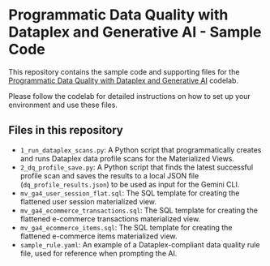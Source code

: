 # Programmatic Data Quality with Dataplex and Generative AI - Sample Code

This repository contains the sample code and supporting files for the [Programmatic Data Quality with Dataplex and Generative AI](https://codelabs.developers.google.com/programmatic-dq) codelab.

Please follow the codelab for detailed instructions on how to set up your environment and use these files.

## Files in this repository

*   `1_run_dataplex_scans.py`: A Python script that programmatically creates and runs Dataplex data profile scans for the Materialized Views.
*   `2_dq_profile_save.py`: A Python script that finds the latest successful profile scan and saves the results to a local JSON file (`dq_profile_results.json`) to be used as input for the Gemini CLI.
*   `mv_ga4_user_session_flat.sql`: The SQL template for creating the flattened user session materialized view.
*   `mv_ga4_ecommerce_transactions.sql`: The SQL template for creating the flattened e-commerce transactions materialized view.
*   `mv_ga4_ecommerce_items.sql`: The SQL template for creating the flattened e-commerce items materialized view.
*   `sample_rule.yaml`: An example of a Dataplex-compliant data quality rule file, used for reference when prompting the AI.